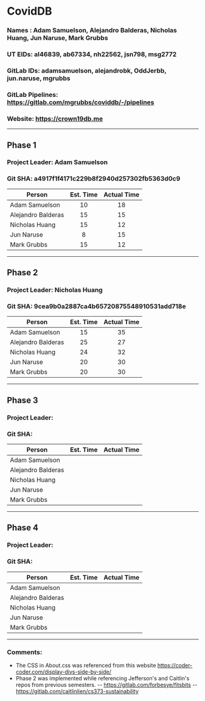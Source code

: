 # CovidDB

### Names : Adam Samuelson, Alejandro Balderas, Nicholas Huang, Jun Naruse, Mark Grubbs
### UT EIDs: al46839, ab67334, nh22562, jsn798, msg2772
### GitLab IDs: adamsamuelson, alejandrobk, OddJerbb, jun.naruse, mgrubbs
### GitLab Pipelines: https://gitlab.com/mgrubbs/coviddb/-/pipelines
### Website: https://crown19db.me
___
## Phase 1
### Project Leader: Adam Samuelson
### Git SHA: a4917f1f4171c229b8f2940d257302fb5363d0c9

| Person | Est. Time | Actual Time |
| ------ | :---------: | :-----------: |
| Adam Samuelson | 10 | 18 |
| Alejandro Balderas | 15 | 15 |
| Nicholas Huang | 15 | 12 |
| Jun Naruse | 8 | 15 |
| Mark Grubbs | 15 | 12 |
___
## Phase 2
### Project Leader: Nicholas Huang
### Git SHA: 9cea9b0a2887ca4b65720875548910531add718e

| Person | Est. Time | Actual Time |
| ------ | :---------: | :-----------: |
| Adam Samuelson | 15 | 35 |
| Alejandro Balderas | 25 | 27 |
| Nicholas Huang | 24 | 32 |
| Jun Naruse | 20 | 30 |
| Mark Grubbs | 20 | 30 |
___
## Phase 3
### Project Leader: 
### Git SHA:

| Person | Est. Time | Actual Time |
| ------ | :---------: | :-----------: |
| Adam Samuelson |  |  |
| Alejandro Balderas |  |  |
| Nicholas Huang |  |  |
| Jun Naruse |  |  |
| Mark Grubbs |  |  |
___
## Phase 4
### Project Leader: 
### Git SHA:

| Person | Est. Time | Actual Time |
| ------ | :---------: | :-----------: |
| Adam Samuelson |  |  |
| Alejandro Balderas |  |  |
| Nicholas Huang |  |  |
| Jun Naruse |  |  |
| Mark Grubbs |  |  |
___
### Comments:
- The CSS in About.css was referenced from this website https://coder-coder.com/display-divs-side-by-side/
- Phase 2 was implemented while referencing Jefferson's and Caitlin's repos from previous semesters.
-- https://gitlab.com/forbesye/fitsbits
-- https://gitlab.com/caitlinlien/cs373-sustainability
